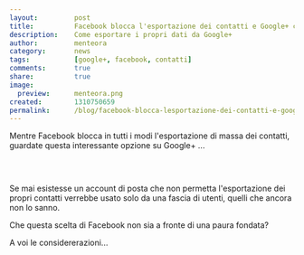 ```yaml
---
layout:			post
title:			Facebook blocca l'esportazione dei contatti e Google+ cosa fà?
description:	Come esportare i propri dati da Google+
author:			menteora
category:		news
tags:			[google+, facebook, contatti]
comments:		true
share:			true
image:			
  preview:      menteora.png
created:		1310750659
permalink:		/blog/facebook-blocca-lesportazione-dei-contatti-e-google-cosa-fa
---
```


<p>
	Mentre Facebook blocca in tutti i modi l&#39;esportazione di massa dei contatti, guardate questa interessante opzione su Google+ ...</p>
<p>
	&nbsp;</p>
<p>
	<img alt="" src="/images/google_data_liberation_front.png"></p>
<p>
	Se mai esistesse un account di posta che non permetta l&#39;esportazione dei propri contatti verrebbe usato solo da una fascia di utenti, quelli che ancora non lo sanno.</p>
<p>
	Che questa scelta di Facebook non sia a fronte di una paura fondata?</p>
<p>
	A voi le considererazioni...</p>
<p>
	&nbsp;</p>
